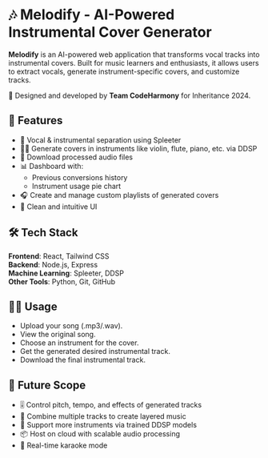 
# 🎶 Melodify - AI-Powered Instrumental Cover Generator

**Melodify** is an AI-powered web application that transforms vocal tracks into instrumental covers. Built for music learners and enthusiasts, it allows users to extract vocals, generate instrument-specific covers, and customize tracks.

🎯 Designed and developed by **Team CodeHarmony** for Inheritance 2024.

## 🚀 Features

- 🎵 Vocal & instrumental separation using Spleeter
- 🧑‍🎤 Generate covers in instruments like violin, flute, piano, etc. via DDSP
- 💾 Download processed audio files
- 📊 Dashboard with:
  - Previous conversions history  
  - Instrument usage pie chart
- 🎧 Create and manage custom playlists of generated covers 
- 📁 Clean and intuitive UI

## 🛠️ Tech Stack

**Frontend**: React, Tailwind CSS  
**Backend**: Node.js, Express  
**Machine Learning**: Spleeter, DDSP  
**Other Tools**: Python, Git, GitHub

## 🧑‍💻 Usage

- Upload your song (.mp3/.wav).
- View the original song.
- Choose an instrument for the cover.
- Get the generated desired instrumental track.
- Download the final instrumental track.

## 🔮 Future Scope

- 🎚️ Control pitch, tempo, and effects of generated tracks
- 🧩 Combine multiple tracks to create layered music
- 🧠 Support more instruments via trained DDSP models
- 📦 Host on cloud with scalable audio processing
- 🎤 Real-time karaoke mode
